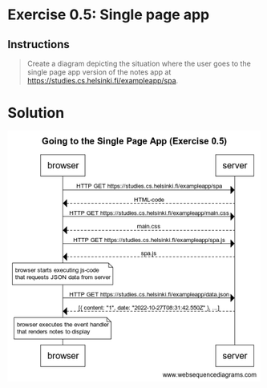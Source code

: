 # Exercise 0.5: Single page app
## Instructions

>Create a diagram depicting the situation where the user goes to the single page app version of the notes app at https://studies.cs.helsinki.fi/exampleapp/spa.

# Solution

![Diagram 0.5](./img/0_5diagram.png)
